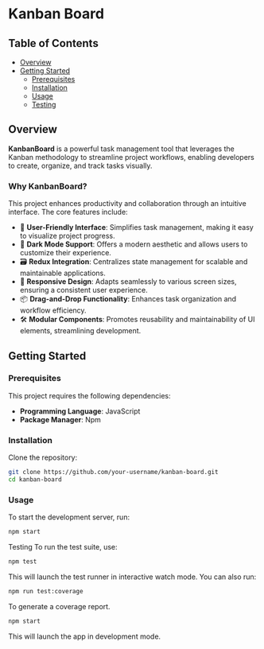 # Kanban Board

## Table of Contents
- [Overview](#overview)
- [Getting Started](#getting-started)
  - [Prerequisites](#prerequisites)
  - [Installation](#installation)
  - [Usage](#usage)
  - [Testing](#testing)

## Overview

**KanbanBoard** is a powerful task management tool that leverages the Kanban methodology to streamline project workflows, enabling developers to create, organize, and track tasks visually.

### Why KanbanBoard?

This project enhances productivity and collaboration through an intuitive interface. The core features include:

- 🎨 **User-Friendly Interface**: Simplifies task management, making it easy to visualize project progress.
- 🌙 **Dark Mode Support**: Offers a modern aesthetic and allows users to customize their experience.
- 🗃️ **Redux Integration**: Centralizes state management for scalable and maintainable applications.
- 📱 **Responsive Design**: Adapts seamlessly to various screen sizes, ensuring a consistent user experience.
- 📦 **Drag-and-Drop Functionality**: Enhances task organization and workflow efficiency.
- 🛠️ **Modular Components**: Promotes reusability and maintainability of UI elements, streamlining development.

## Getting Started

### Prerequisites

This project requires the following dependencies:

- **Programming Language**: JavaScript
- **Package Manager**: Npm

### Installation

Clone the repository:

```bash
git clone https://github.com/your-username/kanban-board.git
cd kanban-board

```
### Usage

To start the development server, run:
``` bash
npm start

```

Testing
To run the test suite, use:

```bash
npm test
```
This will launch the test runner in interactive watch mode. You can also run:

```bash
npm run test:coverage 
```
To generate a coverage report.

```bash
npm start 
```
This will launch the app in development mode.


